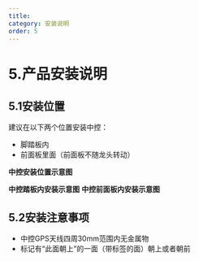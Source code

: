 ```yaml
---
title: 
category: 安装说明
order: 5
---
```


# 5.产品安装说明

## 5.1安装位置

建议在以下两个位置安装中控：

* 脚踏板内
* 前面板里面（前面板不随龙头转动）


**中控安装位置示意图**

**中控踏板内安装示意图**
**中控前面板内安装示意图**

## 5.2安装注意事项

* 中控GPS天线四周30mm范围内无金属物
* 标记有“此面朝上”的一面（带标签的面）朝上或者朝前